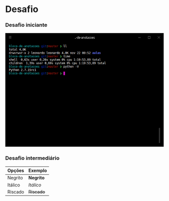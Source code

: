 # Desafio

### Desafio iniciante

![Terminal com o tema sorin](001.png)

### Desafio intermediário

| Opções  | Exemplo     |
| ------- | ----------- |
| Negrito | **Negrito** |
| Itálico | _Itálico_   |
| Riscado | ~~Riscado~~ |
